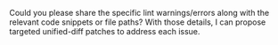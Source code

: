 Could you please share the specific lint warnings/errors along with the relevant code snippets or file paths? With those details, I can propose targeted unified-diff patches to address each issue.
